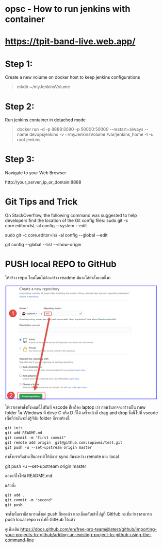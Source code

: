 # opsc - How to run jenkins with container
# https://tpit-band-live.web.app/

# Step 1:

Create a new volume on docker host to keep jenkins configurations

> mkdir ~/myJenkinsVolume

# Step 2:

Run jenkins container in detached mode

> docker run -d -p 8888:8080 -p 50000:50000 --restart=always --name devopsjenkins  -v ~/myJenkinsVolume:/var/jenkins_home -t -u root jenkins

# Step 3:

Navigate to your Web Browser 

http://your_server_ip_or_domain:8888

# Git Tips and Trick
On StackOverflow, the following command was suggested to help developers find the location of the Git config files: sudo git -c core.editor=ls\ -al config --system --edit

sudo git -c core.editor=ls\ -al config --global --edit

git config --global --list --show-origin

# PUSH local  REPO to GitHub
ให้สร้าง repo ใหม่โดยไม่ต้องสร้าง readme มันจะใด้ตำสั่งแบบนี้มา

![alt text](2020-11-22_08-59-99.png)

ให้เราเอาคำสั่งทั้งหมดนี้ไปรันที่ vscode ที่เครื่อง laptop เรา ก่อนรันอาจจะสร้างเป็น new folder ใน Windows ที่ dirve C หรือ D ก็ได้ เสร็จแล้วก็ drag and drop ชื่อนี้ไปที่ vscode
เพื่อที่ว่ามันจะได้รู้จักับ folder ที่เราสร้างนี้

```
git init
git add README.md
git commit -m "first commit"
git remote add origin  git@github.com:supiwmi/test.git
git push -u --set-upstream origin master
```

คำสั่งบรรทัดล่างเป็นการทำให้มีการ sync กันระหว่าง remote และ local

git push -u --set-upstream origin master

ลองแก้ไขไฟล์ README.md

แล้วสั่ง
```
git add .
git commit -m "second"
git push
```
จะสั่งเห็นเราก็สามารถสั่งแค่ push ก็พอแล้ว และเมื่อกลับเข้าไปดูที่ GitHub จะเห็นว่าเราสามารถ push local repo เราไปที่ GitHub ได้แล้ว


ดูเพิ่มเติม
https://docs.github.com/en/free-pro-team@latest/github/importing-your-projects-to-github/adding-an-existing-project-to-github-using-the-command-line
